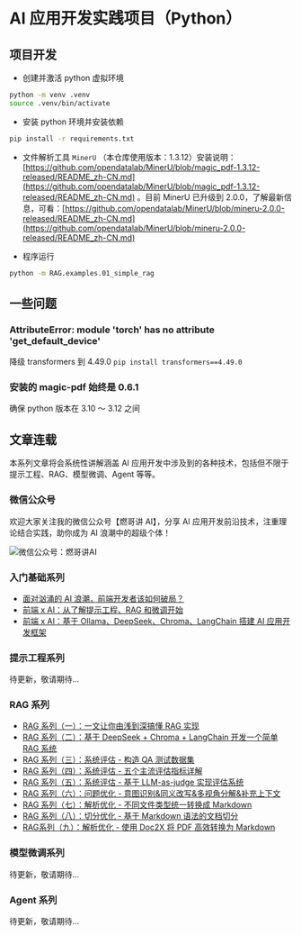 # AI 应用开发实践项目（Python）

## 项目开发

- 创建并激活 python 虚拟环境

```bash
python -m venv .venv
source .venv/bin/activate
```

- 安装 python 环境并安装依赖

```bash
pip install -r requirements.txt
```

- 文件解析工具 `MinerU` （本仓库使用版本：1.3.12）安装说明：[https://github.com/opendatalab/MinerU/blob/magic_pdf-1.3.12-released/README_zh-CN.md](https://github.com/opendatalab/MinerU/blob/magic_pdf-1.3.12-released/README_zh-CN.md) 。目前 MinerU 已升级到 2.0.0，了解最新信息，可看：[https://github.com/opendatalab/MinerU/blob/mineru-2.0.0-released/README_zh-CN.md](https://github.com/opendatalab/MinerU/blob/mineru-2.0.0-released/README_zh-CN.md)

- 程序运行

```bash
python -m RAG.examples.01_simple_rag
```

## 一些问题

### AttributeError: module 'torch' has no attribute 'get_default_device'

降级 transformers 到 4.49.0
`pip install transformers==4.49.0`

### 安装的 magic-pdf 始终是 0.6.1

确保 python 版本在 3.10 ～ 3.12 之间

## 文章连载

本系列文章将会系统性讲解涵盖 AI 应用开发中涉及到的各种技术，包括但不限于提示工程、RAG、模型微调、Agent 等等。

### 微信公众号

欢迎大家关注我的微信公众号【燃哥讲 AI】，分享 AI 应用开发前沿技术，注重理论结合实践，助你成为 AI 浪潮中的超级个体！

![微信公众号：燃哥讲AI](https://github.com/user-attachments/assets/465ecea4-52e6-4917-baf1-c6debdd19db1)

### 入门基础系列

- [面对汹涌的 AI 浪潮，前端开发者该如何破局？](https://mp.weixin.qq.com/s/7OZAuw9QMQWViXi-59k8gA)
- [前端 x AI：从了解提示工程、RAG 和微调开始](https://mp.weixin.qq.com/s/b9ROm1cU41BCFYRlq2Nfbw)
- [前端 x AI：基于 Ollama、DeepSeek、Chroma、LangChain 搭建 AI 应用开发框架](https://mp.weixin.qq.com/s/qtlq-Iu7chqpMEbahnR64w)

### 提示工程系列

待更新，敬请期待...

### RAG 系列

- [RAG 系列（一）：一文让你由浅到深搞懂 RAG 实现](https://mp.weixin.qq.com/s/WbDPo0JM40qasuZzXSdi_Q)
- [RAG 系列（二）：基于 DeepSeek + Chroma + LangChain 开发一个简单 RAG 系统](https://mp.weixin.qq.com/s/yZLqv_YJFbK0jYMA_6DMVQ)
- [RAG 系列（三）：系统评估 - 构造 QA 测试数据集](https://mp.weixin.qq.com/s?__biz=MzAwMjgzNTAxMA==&mid=2650407042&idx=1&sn=5bf699ac9963143732314a54e24ff6c8&chksm=82caf7afb5bd7eb92bd7eda5831354e822b6214b43e3e5917898cedc3b80f475b989c077e50f&cur_album_id=3879147818837032971&scene=189#wechat_redirect)
- [RAG 系列（四）：系统评估 - 五个主流评估指标详解](https://mp.weixin.qq.com/s?__biz=MzAwMjgzNTAxMA==&mid=2650407054&idx=1&sn=55aacdc9a453a4d8352f62e2c182c68e&chksm=82caf7a3b5bd7eb5e633084712c436976d809357ef2b99f3ed1cfca06c33b73a5078a2a9ba85&cur_album_id=3879147818837032971&scene=189#wechat_redirect)
- [RAG 系列（五）：系统评估 - 基于 LLM-as-judge 实现评估系统](https://mp.weixin.qq.com/s?__biz=MzAwMjgzNTAxMA==&mid=2650407071&idx=1&sn=7964554f13eadda3c3ce592ba8a54faf&chksm=82caf7b2b5bd7ea48f46540f7f674ea5accb3680acb208504a2f6ace8bd589a826302aa4d960&cur_album_id=3879147818837032971&scene=189#wechat_redirect)
- [RAG 系列（六）：问题优化 - 意图识别&同义改写&多视角分解&补充上下文](https://mp.weixin.qq.com/s?__biz=MzAwMjgzNTAxMA==&mid=2650407082&idx=1&sn=8c4e5aff9ef7e31c8f5f750b4efe403f&chksm=82caf787b5bd7e919654692c9ea4d1c5204388388a9bea8bf2af60f6e3f41ca03ec751cd14fe&scene=178&cur_album_id=3920944561060528133&search_click_id=#rd)
- [RAG 系列（七）：解析优化 - 不同文件类型统一转换成 Markdown](https://mp.weixin.qq.com/s?__biz=MzAwMjgzNTAxMA==&mid=2650407115&idx=1&sn=c37553fbca6e25d4a37498ca4776810a&chksm=82caf7e6b5bd7ef066b166d6471f73a685062f3109bcbe298bbd8331765dda1e553f62537770&cur_album_id=3920944561060528133&scene=189#wechat_redirect)
- [RAG 系列（八）：切分优化 - 基于 Markdown 语法的文档切分](https://mp.weixin.qq.com/s?__biz=MzAwMjgzNTAxMA==&mid=2650407125&idx=1&sn=525e674bb922a42afcecfd589d27d29f&chksm=82caf7f8b5bd7eeeca466f192d4fa5c962e0aeb9553fe5c6ff977fc81d7a5866e54507fbcbaf&cur_album_id=3920944561060528133&scene=189#wechat_redirect)
- [RAG系列（九）：解析优化 - 使用 Doc2X 将 PDF 高效转换为 Markdown](https://mp.weixin.qq.com/s?__biz=MzAwMjgzNTAxMA==&mid=2650407143&idx=1&sn=4cbce9094034dd52278fa38066534a1b&chksm=82caf7cab5bd7edcdc7e98ef050facd31086b2311625e55deb9ff69ee55899e916774655cd83&scene=178&cur_album_id=3920944561060528133&search_click_id=#rd)

### 模型微调系列

待更新，敬请期待...

### Agent 系列

待更新，敬请期待...
